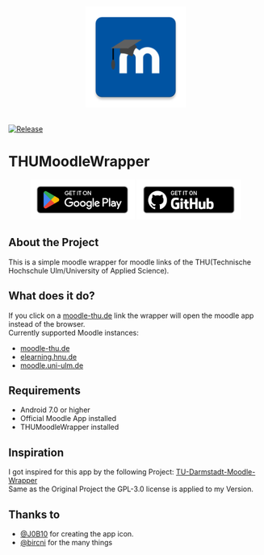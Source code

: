 <div align="center">
  <img width="200" src="./docs/assets/logo.png">
  <br><br>
</div>

[![Release](https://img.shields.io/github/v/release/wolfwarrior666/THUMoodleWrapper?include_prereleases&style=plastic)]( https://github.com/wolfwarrior666/THUMoodleWrapper/releases)

# THUMoodleWrapper

<div align="center">
<a href='https://play.google.com/store/apps/details?id=de.wolfwarrior.thu_moodle_wrapper'><img alt='Get it on Google Play' src='./docs/assets/badges/badge_googleplay.png' height='80px'/></a>
<!-- <a href='https://apt.izzysoft.de/fdroid/index/apk/development.parkenulm'><img alt='Get it on IzzyOnDroid' src='./docs/assets/badges/badge_izzyondroid.png' height='80px'/></a>-->
<a href='https://github.com/wolfwarrior666/THUMoodleWrapper/releases/latest'><img alt='Get it on Github' src='./docs/assets/badges/badge_github.png' height='80px'/></a>
</div>

## About the Project

This is a simple moodle wrapper for moodle links of the THU(Technische Hochschule Ulm/University of Applied Science).

## What does it do?

If you click on a [moodle-thu.de](https://moodle-thu.de) link the wrapper will open the moodle app instead of the browser. </br>
Currently supported Moodle instances:

- [moodle-thu.de](https://moodle-thu.de)
- [elearning.hnu.de](https://elearning.hnu.de) 
- [moodle.uni-ulm.de](https://moodle.uni-ulm.de)

## Requirements

- Android 7.0 or higher
- Official Moodle App installed
- THUMoodleWrapper installed

## Inspiration

I got inspired for this app by the following Project: [TU-Darmstadt-Moodle-Wrapper](https://github.com/JonasBernard/TU-Darmstadt-Moodle-Wrapper)  
Same as the Original Project the GPL-3.0 license is applied to my Version.

## Thanks to

- [@J0B10](https://github.com/J0B10) for creating the app icon.
- [@bircni](https://github.com/bircni) for the many things

